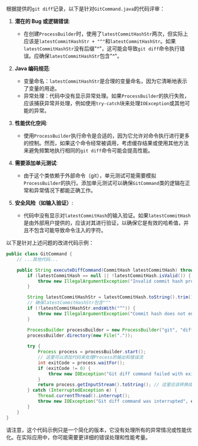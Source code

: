 根据提供的`git diff`记录，以下是针对`GitCommand.java`的代码评审：

1. **潜在的 Bug 或逻辑错误**:
   - 在创建`ProcessBuilder`时，使用了`latestCommitHashStr`两次，但实际上应该是`latestCommitHashStr + "^"`和`latestCommitHashStr`。如果`latestCommitHashStr`没有后缀"^"，这可能会导致`git diff`命令执行错误。应确保`latestCommitHashStr`包含"^"。

2. **Java 编码规范**:
   - 变量命名：`latestCommitHashStr`是合理的变量命名，因为它清晰地表示了变量的用途。
   - 异常处理：代码中没有显示异常处理。如果`ProcessBuilder`的执行失败，应该捕获异常并处理，例如使用`try-catch`块来处理`IOException`或其他可能的异常。

3. **性能优化空间**:
   - 使用`ProcessBuilder`执行命令是合适的，因为它允许对命令执行进行更多的控制。然而，如果这个命令经常被调用，考虑缓存结果或使用其他方法来避免频繁地执行相同的`git diff`命令可能会提高性能。

4. **需要添加单元测试**:
   - 由于这个类依赖于外部命令（git），单元测试可能需要模拟`ProcessBuilder`的执行。添加单元测试可以确保`GitCommand`类的逻辑在正常和异常情况下都能正确工作。

5. **安全风险（如输入验证）**:
   - 代码中没有显示对`latestCommitHash`的输入验证。如果`latestCommitHash`是由外部用户提供的，应该对其进行验证，以确保它是有效的哈希值，并且不包含可能导致命令注入的字符。

以下是针对上述问题的改进代码示例：

```java
public class GitCommand {
    // ...其他代码...

    public String executeDiffCommand(CommitHash latestCommitHash) throws IOException {
        if (latestCommitHash == null || !latestCommitHash.isValid()) {
            throw new IllegalArgumentException("Invalid commit hash provided.");
        }

        String latestCommitHashStr = latestCommitHash.toString().trim();
        // 确保latestCommitHashStr包含"^"
        if (!latestCommitHashStr.endsWith("^")) {
            throw new IllegalArgumentException("Commit hash does not end with '^'.");
        }

        ProcessBuilder processBuilder = new ProcessBuilder("git", "diff", latestCommitHashStr, "^", latestCommitHashStr);
        processBuilder.directory(new File("."));
        
        try {
            Process process = processBuilder.start();
            // 这里可以添加代码来处理Process的输出和错误流
            int exitCode = process.waitFor();
            if (exitCode != 0) {
                throw new IOException("Git diff command failed with exit code: " + exitCode);
            }
            return process.getInputStream().toString(); // 这里应该转换成适当的格式，如字符串或字节
        } catch (InterruptedException e) {
            Thread.currentThread().interrupt();
            throw new IOException("Git diff command was interrupted", e);
        }
    }
}
```

请注意，这个代码示例只是一个简化的版本，它没有处理所有的异常情况或性能优化。在实际应用中，你可能需要更详细的错误处理和性能考量。